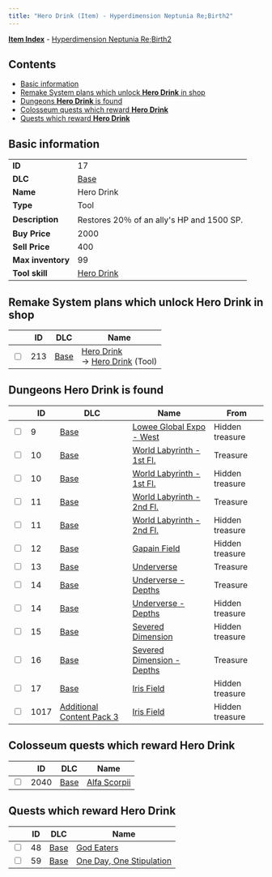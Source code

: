 ```yaml
---
title: "Hero Drink (Item) - Hyperdimension Neptunia Re;Birth2"
---
```


[**Item Index**](/neptunia/rb2/item/index.html) - [Hyperdimension Neptunia Re;Birth2](/neptunia/rb2)

## Contents

- [Basic information](#basic-information)
- [Remake System plans which unlock **Hero Drink** in shop](#remake-system-plans-which-unlock-hero-drink-in-shop)
- [Dungeons **Hero Drink** is found](#dungeons-hero-drink-is-found)
- [Colosseum quests which reward **Hero Drink**](#colosseum-quests-which-reward-hero-drink)
- [Quests which reward **Hero Drink**](#quests-which-reward-hero-drink)

## Basic information

|   |   |
| -- | -- |
| **ID** | 17 |
| **DLC** | [Base](/neptunia/rb2/dlc/0-base.html) |
| **Name** | Hero Drink |
| **Type** | Tool |
| **Description** | Restores 20％ of an ally's HP and 1500 SP. |
| **Buy Price** | 2000 |
| **Sell Price** | 400 |
| **Max inventory** | 99 |
| **Tool skill** | [Hero Drink](/neptunia/rb2/skill/0-10017-hero-drink.html) |

## Remake System plans which unlock **Hero Drink** in shop

|    | ID | DLC | Name |
| -- | -- | --- | ---- |
| <input type="checkbox" id="rb2-remake-0-213" class="trackbox" /> | 213 | [Base](/neptunia/rb2/dlc/0-base.html) | [Hero Drink](/neptunia/rb2/remake/0-213-hero-drink.html)<br />→ [Hero Drink](/neptunia/rb2/item/0-17-hero-drink.html) (Tool) |

## Dungeons **Hero Drink** is found

|    | ID | DLC | Name | From |
| -- | -- | --- | ---- | ---- |
| <input type="checkbox" id="rb2-dungeon-0-9" class="trackbox" /> | 9 | [Base](/neptunia/rb2/dlc/0-base.html) | [Lowee Global Expo - West](/neptunia/rb2/dungeon/0-9-lowee-global-expo-west.html) | Hidden treasure |
| <input type="checkbox" id="rb2-dungeon-0-10" class="trackbox" /> | 10 | [Base](/neptunia/rb2/dlc/0-base.html) | [World Labyrinth - 1st Fl.](/neptunia/rb2/dungeon/0-10-world-labyrinth-1st-fl.html) | Treasure |
| <input type="checkbox" id="rb2-dungeon-0-10" class="trackbox" /> | 10 | [Base](/neptunia/rb2/dlc/0-base.html) | [World Labyrinth - 1st Fl.](/neptunia/rb2/dungeon/0-10-world-labyrinth-1st-fl.html) | Hidden treasure |
| <input type="checkbox" id="rb2-dungeon-0-11" class="trackbox" /> | 11 | [Base](/neptunia/rb2/dlc/0-base.html) | [World Labyrinth - 2nd Fl.](/neptunia/rb2/dungeon/0-11-world-labyrinth-2nd-fl.html) | Treasure |
| <input type="checkbox" id="rb2-dungeon-0-11" class="trackbox" /> | 11 | [Base](/neptunia/rb2/dlc/0-base.html) | [World Labyrinth - 2nd Fl.](/neptunia/rb2/dungeon/0-11-world-labyrinth-2nd-fl.html) | Hidden treasure |
| <input type="checkbox" id="rb2-dungeon-0-12" class="trackbox" /> | 12 | [Base](/neptunia/rb2/dlc/0-base.html) | [Gapain Field](/neptunia/rb2/dungeon/0-12-gapain-field.html) | Hidden treasure |
| <input type="checkbox" id="rb2-dungeon-0-13" class="trackbox" /> | 13 | [Base](/neptunia/rb2/dlc/0-base.html) | [Underverse](/neptunia/rb2/dungeon/0-13-underverse.html) | Treasure |
| <input type="checkbox" id="rb2-dungeon-0-14" class="trackbox" /> | 14 | [Base](/neptunia/rb2/dlc/0-base.html) | [Underverse - Depths](/neptunia/rb2/dungeon/0-14-underverse-depths.html) | Treasure |
| <input type="checkbox" id="rb2-dungeon-0-14" class="trackbox" /> | 14 | [Base](/neptunia/rb2/dlc/0-base.html) | [Underverse - Depths](/neptunia/rb2/dungeon/0-14-underverse-depths.html) | Hidden treasure |
| <input type="checkbox" id="rb2-dungeon-0-15" class="trackbox" /> | 15 | [Base](/neptunia/rb2/dlc/0-base.html) | [Severed Dimension](/neptunia/rb2/dungeon/0-15-severed-dimension.html) | Hidden treasure |
| <input type="checkbox" id="rb2-dungeon-0-16" class="trackbox" /> | 16 | [Base](/neptunia/rb2/dlc/0-base.html) | [Severed Dimension - Depths](/neptunia/rb2/dungeon/0-16-severed-dimension-depths.html) | Treasure |
| <input type="checkbox" id="rb2-dungeon-0-17" class="trackbox" /> | 17 | [Base](/neptunia/rb2/dlc/0-base.html) | [Iris Field](/neptunia/rb2/dungeon/0-17-iris-field.html) | Hidden treasure |
| <input type="checkbox" id="rb2-dungeon-5-1017" class="trackbox" /> | 1017 | [Additional Content Pack 3](/neptunia/rb2/dlc/5-pack3.html) | [Iris Field](/neptunia/rb2/dungeon/5-1017-iris-field.html) | Hidden treasure |

## Colosseum quests which reward **Hero Drink**

|    | ID | DLC | Name |
| -- | -- | --- | ---- |
| <input type="checkbox" id="rb2-colosseum-0-2040" class="trackbox" /> | 2040 | [Base](/neptunia/rb2/dlc/0-base.html) | [Alfa Scorpii](/neptunia/rb2/colosseum/0-2040-alfa-scorpii.html) |

## Quests which reward **Hero Drink**

|    | ID | DLC | Name |
| -- | -- | --- | ---- |
| <input type="checkbox" id="rb2-quest-0-48" class="trackbox" /> | 48 | [Base](/neptunia/rb2/dlc/0-base.html) | [God Eaters](/neptunia/rb2/quest/0-48-god-eaters.html) |
| <input type="checkbox" id="rb2-quest-0-59" class="trackbox" /> | 59 | [Base](/neptunia/rb2/dlc/0-base.html) | [One Day, One Stipulation](/neptunia/rb2/quest/0-59-one-day-one-stipulation.html) |